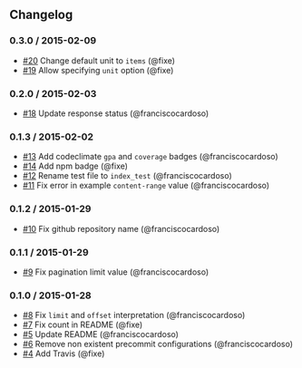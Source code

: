 ## Changelog

### 0.3.0 / 2015-02-09
- [#20](https://github.com/seegno/koa-pagination/pull/20) Change default unit to `items` (@fixe)
- [#19](https://github.com/seegno/koa-pagination/pull/19) Allow specifying `unit` option (@fixe)

### 0.2.0 / 2015-02-03
- [#18](https://github.com/seegno/koa-pagination/pull/18) Update response status (@franciscocardoso)

### 0.1.3 / 2015-02-02
- [#13](https://github.com/seegno/koa-pagination/pull/13) Add codeclimate `gpa` and `coverage` badges (@franciscocardoso)
- [#14](https://github.com/seegno/koa-pagination/pull/14) Add npm badge (@fixe)
- [#12](https://github.com/seegno/koa-pagination/pull/12) Rename test file to `index_test` (@franciscocardoso)
- [#11](https://github.com/seegno/koa-pagination/pull/11) Fix error in example `content-range` value (@franciscocardoso)

### 0.1.2 / 2015-01-29
- [#10](https://github.com/seegno/koa-pagination/pull/10) Fix github repository name (@franciscocardoso)

### 0.1.1 / 2015-01-29
- [#9](https://github.com/seegno/koa-pagination/pull/9) Fix pagination limit value (@franciscocardoso)

### 0.1.0 / 2015-01-28
- [#8](https://github.com/seegno/koa-pagination/pull/8) Fix `limit` and `offset` interpretation (@franciscocardoso)
- [#7](https://github.com/seegno/koa-pagination/pull/7) Fix count in README (@fixe)
- [#5](https://github.com/seegno/koa-pagination/pull/5) Update README (@franciscocardoso)
- [#6](https://github.com/seegno/koa-pagination/pull/6) Remove non existent precommit configurations (@franciscocardoso)
- [#4](https://github.com/seegno/koa-pagination/pull/4) Add Travis (@fixe)
